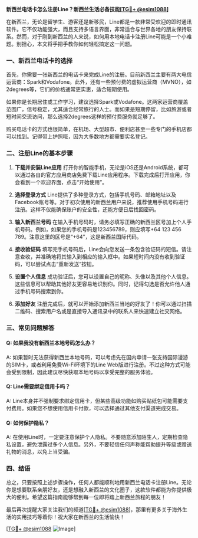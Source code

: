 **新西兰电话卡怎么注册Line？新西兰生活必备技能[[TG💪+ @esim1088](https://t.me/s/esim1088)]**

在新西兰，无论是留学生、游客还是新移民，Line都是一款非常受欢迎的即时通讯软件。它不仅功能强大，而且支持多语言界面，非常适合与世界各地的朋友保持联系。然而，对于刚到新西兰的人来说，如何用本地电话卡注册Line可能是一个小难题。别担心，本文将手把手教你如何轻松搞定这一问题。

### 一、新西兰电话卡的选择

首先，你需要一张新西兰的电话卡来完成Line的注册。目前新西兰主要有两大电信运营商：Spark和Vodafone。此外，还有一些预付费的虚拟运营商（MVNO），如2degrees等，它们的价格通常更实惠，适合短期使用。

如果你是长期居住或工作学习，建议选择Spark或Vodafone。这两家运营商覆盖范围广，信号稳定，尤其适合经常旅行的人士。而如果是短期停留，比如旅游或者短时间交流访问，那么选择2degrees这样的预付费服务就足够了。

购买电话卡的方式也很简单，在机场、大型超市、便利店甚至一些专门的手机店都可以找到。记得带上护照哦，因为大多数地方都需要实名登记。

### 二、注册Line的基本步骤

1. **下载并安装Line应用**
   打开你的智能手机，无论是iOS还是Android系统，都可以通过各自的官方应用商店免费下载Line应用程序。下载完成后打开应用，你会看到一个欢迎界面，点击“开始使用”。

2. **选择登录方式**
   Line提供了多种登录方式，包括手机号码、邮箱地址以及Facebook账号等。对于初次使用的新西兰用户来说，推荐使用手机号码进行注册。这样不仅能确保账户的安全性，还能方便日后找回密码。

3. **输入新西兰号码**
   在输入手机号码时，请务必填写正确的新西兰区号加上个人手机号码。例如，如果您的手机号码是123456789，则应填写+64 123 456 789。注意这里的区号是“+64”，这是新西兰国际代码。

4. **接收验证码**
   填写完手机号码后，Line会向您发送一条包含验证码的短信。请注意查收，并准确地将其输入到相应的输入框中。如果短时间内没有收到验证码，可以尝试点击“重新发送”按钮。

5. **设置个人信息**
   成功验证后，您可以设置自己的昵称、头像以及其他个人信息。这些信息可以帮助其他好友更容易地识别你。同时，记得勾选是否允许他人通过手机号码搜索到你。

6. **添加好友**
   注册完成后，就可以开始添加新西兰当地的好友了！你可以通过扫描二维码、搜索用户名或是直接导入通讯录中的联系人来快速建立社交网络。

### 三、常见问题解答

#### Q: 如果我没有新西兰本地号码怎么办？
A: 如果暂时无法获得新西兰本地号码，可以考虑先在国内申请一张支持国际漫游的SIM卡，或者利用免费Wi-Fi环境下的Line Web版进行注册。不过这种方式可能会受到限制，因此建议尽快获取本地号码以享受完整的服务体验。

#### Q: Line需要绑定信用卡吗？
A: Line本身并不强制要求绑定信用卡，但某些高级功能如购买贴纸包可能需要支付费用。如果您不想使用信用卡付款，可以选择通过其他支付渠道完成交易。

#### Q: 如何保护隐私？
A: 在使用Line时，一定要注意保护个人隐私。不要随意添加陌生人，定期检查隐私设置，避免泄露过多个人信息。另外，不要轻信任何声称能帮助提升等级或赠送礼物的消息，以免上当受骗。

### 四、结语

总之，只要按照上述步骤操作，任何人都能顺利地用新西兰电话卡注册Line。无论你是想要联系亲朋好友，还是想融入新西兰的文化圈子，这款软件都能为你提供极大的便利。希望这篇指南能够帮到每一位即将踏上新西兰旅程的朋友！

最后再次提醒大家关注我们的频道[[TG💪+ @esim1088](https://t.me/s/esim1088)]，那里有更多关于海外生活的实用技巧等着你！祝大家在新西兰的生活愉快！

[[TG💪+ @esim1088](https://t.me/s/esim1088) ![Image](https://i.postimg.cc/4NQfJmqS/Snipaste-2025-05-13-00-14-12.png)]
